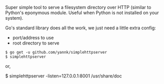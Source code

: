 Super simple tool to serve a filesystem directory over HTTP (similar to Python's eponymous module. Useful when Python is not installed on your system).

Go's standard library does all the work, we just need a little extra
config:
- port/address to use
- root directory to serve

```
$ go get -u github.com/yannk/simplehttpserver
$ simplehttpserver
```

or,

$ simplehttpserver -listen=127.0.0.1:8001 /usr/share/doc
